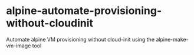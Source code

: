 # alpine-automate-provisioning-without-cloudinit
Automate alpine VM provisioning without cloud-init using the alpine-make-vm-image tool
